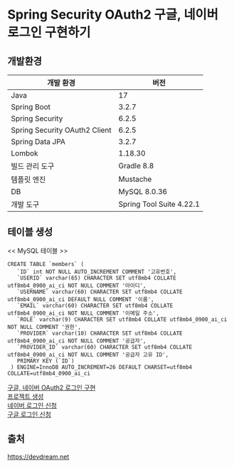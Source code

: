 <h1>Spring Security OAuth2 구글, 네이버 로그인 구현하기</h1>

<h2>개발환경</h2>
<table class="table" style="width:450px">
    <thead>
        <tr>
            <th>개발 환경</th>
            <th>버전</th>
        </tr>
    </thead>
    <tbody class="table-border-bottom-0">
        <tr>
            <td>Java</td>
            <td>17</td>
        </tr>
        <tr>
            <td>Spring Boot</td>
            <td>3.2.7</td>
        </tr>
        <tr>
            <td>Spring Security</td>
            <td>6.2.5</td>
        </tr>
        <tr>
            <td>Spring Security OAuth2 Client</td>
            <td>6.2.5</td>
        </tr>
        <tr>
            <td>Spring Data JPA</td>
            <td>3.2.7</td>
        </tr>
        <tr>
            <td>Lombok</td>
            <td>1.18.30</td>
        </tr>
        <tr>
            <td>빌드 관리 도구</td>
            <td>Gradle 8.8</td>
        </tr>
        <tr>
            <td>템플릿 엔진</td>
            <td>Mustache</td>
        </tr>
        <tr>
            <td>DB</td>
            <td>MySQL 8.0.36</td>
        </tr>
        <tr>
            <td>개발 도구</td>
            <td>Spring Tool Suite 4.22.1</td>
        </tr>
    </tbody>
</table>
<h2>테이블 생성</h2>
<< MySQL 테이블 >>
<pre><code>CREATE TABLE `members` (
   `ID` int NOT NULL AUTO_INCREMENT COMMENT '고유번호',
   `USERID` varchar(65) CHARACTER SET utf8mb4 COLLATE utf8mb4_0900_ai_ci NOT NULL COMMENT '아이디',
   `USERNAME` varchar(60) CHARACTER SET utf8mb4 COLLATE utf8mb4_0900_ai_ci DEFAULT NULL COMMENT '이름',
   `EMAIL` varchar(60) CHARACTER SET utf8mb4 COLLATE utf8mb4_0900_ai_ci NOT NULL COMMENT '이메일 주소',
   `ROLE` varchar(9) CHARACTER SET utf8mb4 COLLATE utf8mb4_0900_ai_ci NOT NULL COMMENT '권한',
   `PROVIDER` varchar(10) CHARACTER SET utf8mb4 COLLATE utf8mb4_0900_ai_ci NOT NULL COMMENT '공급자',
   `PROVIDER_ID` varchar(60) CHARACTER SET utf8mb4 COLLATE utf8mb4_0900_ai_ci NOT NULL COMMENT '공급자 고유 ID',
   PRIMARY KEY (`ID`)
 ) ENGINE=InnoDB AUTO_INCREMENT=26 DEFAULT CHARSET=utf8mb4 COLLATE=utf8mb4_0900_ai_ci
</code></pre>

<a href="https://devdream.net/board/16" target="_blank">구글, 네이버 OAuth2 로그인 구현</a><br>
<a href="https://devdream.net/board/15" target="_blank">프로젝트 생성</a><br>
<a href="https://devdream.net/board/14" target="_blank">네이버 로그인 신청</a><br>
<a href="https://devdream.net/board/13" target="_blank">구글 로그인 신청</a><br>
  
<h2>출처</h2>
<a href="https://devdream.net" target="_blank">https://devdream.net</a>



